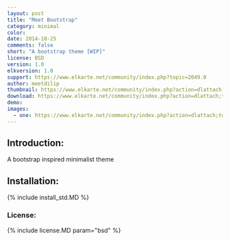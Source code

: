 ```yaml
---
layout: post
title: "Meet Bootstrap"
category: minimal
color:
date: 2014-10-25
comments: false
short: "A bootstrap theme [WIP]"
license: BSD
version: 1.0
elkversion: 1.0
support: https://www.elkarte.net/community/index.php?topic=2049.0
author: meetdilip
thumbnail: https://www.elkarte.net/community/index.php?action=dlattach;topic=2049.0;attach=1554;image
download: https://www.elkarte.net/community/index.php?action=dlattach;topic=2049.0;attach=1553
demo:
images:
  - one: https://www.elkarte.net/community/index.php?action=dlattach;topic=2049.0;attach=1554;image
---
```


## Introduction:
A bootstrap inspired minimalist theme

## Installation:
{% include install_std.MD %}

### License:
{% include license.MD param="bsd" %}